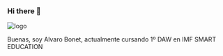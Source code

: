 ### Hi there 👋

![logo](https://user-images.githubusercontent.com/127202589/224312221-f61a26a9-e2df-4303-a920-7b91b83bd05b.jpg)

Buenas, soy Alvaro Bonet, actualmente cursando 1º DAW en IMF SMART EDUCATION

<!--
**AlvaroBonet/AlvaroBonet** is a ✨ _special_ ✨ repository because its `README.md` (this file) appears on your GitHub profile.

Here are some ideas to get you started:

- 🔭 I’m currently working on ...
- 🌱 I’m currently learning ...
- 👯 I’m looking to collaborate on ...
- 🤔 I’m looking for help with ...
- 💬 Ask me about ...
- 📫 How to reach me: ...
- 😄 Pronouns: ...
- ⚡ Fun fact: ...
-->
